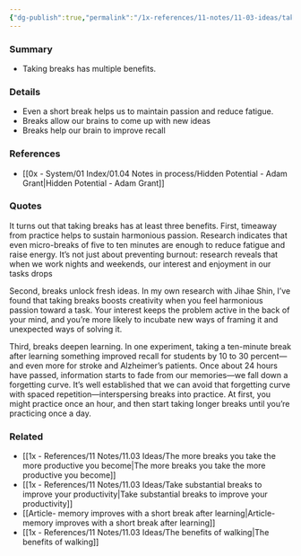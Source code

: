 ```yaml
---
{"dg-publish":true,"permalink":"/1x-references/11-notes/11-03-ideas/taking-breaks-is-good-for-us-on-many-levels/","title":"Taking breaks is good for us on many levels","created":"2024-06-05T23:34:39.722+03:00","updated":"2024-06-05T23:34:39.722+03:00"}
---
```



### Summary
- Taking breaks has multiple benefits.

### Details
- Even a short break helps us to maintain passion and reduce fatigue.
- Breaks allow our brains to come up with new ideas
- Breaks help our brain to improve recall

### References
- [[0x - System/01 Index/01.04 Notes in process/Hidden Potential - Adam Grant\|Hidden Potential - Adam Grant]]

### Quotes
It turns out that taking breaks has at least three benefits. First, timeaway from practice helps to sustain harmonious passion. Research indicates that even micro-breaks of five to ten minutes are enough to reduce fatigue and raise energy. It’s not just about preventing burnout: research reveals that when we work nights and weekends, our interest and enjoyment in our tasks drops

Second, breaks unlock fresh ideas. In my own research with Jihae Shin, I’ve found that taking breaks boosts creativity when you feel harmonious passion toward a task. Your interest keeps the problem active in the back of your mind, and you’re more likely to incubate new ways of framing it and unexpected ways of solving it. 

Third, breaks deepen learning. In one experiment, taking a ten-minute break after learning something improved recall for students by 10 to 30 percent—and even more for stroke and Alzheimer’s patients. Once about 24 hours have passed, information starts to fade from our memories—we fall down a forgetting curve. It’s well established that we can avoid that forgetting curve with spaced repetition—interspersing breaks into practice. At first, you might practice once an hour, and then start taking longer breaks until you’re practicing once a day.

### Related
- [[1x - References/11 Notes/11.03 Ideas/The more breaks you take the more productive you become\|The more breaks you take the more productive you become]]
- [[1x - References/11 Notes/11.03 Ideas/Take substantial breaks to improve your productivity\|Take substantial breaks to improve your productivity]]
- [[Article- memory improves with a short break after learning\|Article- memory improves with a short break after learning]]
- [[1x - References/11 Notes/11.03 Ideas/The benefits of walking\|The benefits of walking]]